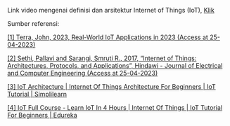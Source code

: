 Link video mengenai definisi dan arsitektur Internet of Things (IoT), [Klik](https://www.youtube.com/watch?v=T3IGWayhRBk)

Sumber referensi:

[[1] Terra, John, 2023, Real-World IoT Applications in 2023 (Access at 25-04-2023)](https://www.simplilearn.com/iot-applications-article#top_applications_of_iot) 

[[2] Sethi, Pallavi and Sarangi, Smruti R., 2017, “Internet of Things: Architectures, Protocols, and Applications”, Hindawi - Journal of Electrical and Computer Engineering (Access at 25-04-2023)](https://www.hindawi.com/journals/jece/2017/9324035/)

[[3] IoT Architecture | Internet Of Things Architecture For Beginners | IoT Tutorial | Simplilearn](https://www.youtube.com/watch?v=KeaeuUcw02Q) 

[[4] IoT Full Course - Learn IoT In 4 Hours | Internet Of Things | IoT Tutorial For Beginners | Edureka](https://www.youtube.com/watch?v=h0gWfVCSGQQ) 





